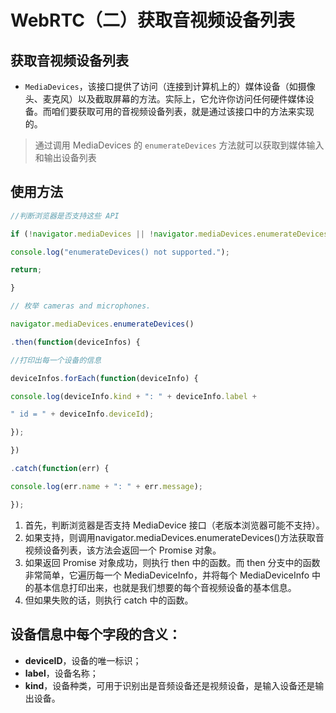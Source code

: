 # WebRTC（二）获取音视频设备列表

## 获取音视频设备列表

- `MediaDevices`，该接口提供了访问（连接到计算机上的）媒体设备（如摄像头、麦克风）以及截取屏幕的方法。实际上，它允许你访问任何硬件媒体设备。而咱们要获取可用的音视频设备列表，就是通过该接口中的方法来实现的。

> 通过调用 MediaDevices 的 `enumerateDevices` 方法就可以获取到媒体输入和输出设备列表

## 使用方法

```javascript
//判断浏览器是否支持这些 API

if (!navigator.mediaDevices || !navigator.mediaDevices.enumerateDevices) {

console.log("enumerateDevices() not supported.");

return;

}

// 枚举 cameras and microphones.

navigator.mediaDevices.enumerateDevices()

.then(function(deviceInfos) {

//打印出每一个设备的信息

deviceInfos.forEach(function(deviceInfo) {

console.log(deviceInfo.kind + ": " + deviceInfo.label +

" id = " + deviceInfo.deviceId);

});

})

.catch(function(err) {

console.log(err.name + ": " + err.message);

});
```

1. 首先，判断浏览器是否支持 MediaDevice 接口（老版本浏览器可能不支持）。
2. 如果支持，则调用navigator.mediaDevices.enumerateDevices()方法获取音视频设备列表，该方法会返回一个 Promise 对象。
3. 如果返回 Promise 对象成功，则执行 then 中的函数。而 then 分支中的函数非常简单，它遍历每一个 MediaDeviceInfo，并将每个 MediaDeviceInfo 中的基本信息打印出来，也就是我们想要的每个音视频设备的基本信息。
4. 但如果失败的话，则执行 catch 中的函数。

## 设备信息中每个字段的含义：

- **deviceID**，设备的唯一标识；
- **label**，设备名称；
- **kind**，设备种类，可用于识别出是音频设备还是视频设备，是输入设备还是输出设备。